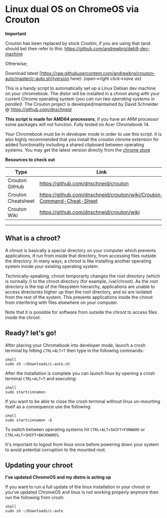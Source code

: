 
# Linux dual OS on ChromeOS via Crouton

**Important**

Crouton has been replaced by stock Crostini, if you are using that (and should be) then refer to this: https://github.com/andrewbrg/deb9-dev-machine

Otherwise;

Download latest [https://raw.githubusercontent.com/andrewbrg/crouton-auto/master/c-auto.sh](version here): _(open->right click->save as)_

This is a handy script to automatically set up a Linux Debian dev machine on your chromebook. The distor will be installed in a chroot along with your current Chrome operating system _(you can run two operating systems in parallel)_. The Crouton project is developed/maintained by David Schneider @ https://github.com/dnschneid  

**This script is made for AMD64 processors**, if you have an ARM processor some packages will not function. Fully tested on Acer Chromebook 14.

Your Chromebook must be in developer mode in order to use this script. It is also highly recommended that you install the crouton chrome extension for added functionality including a shared clipboard between operating systems. You may get the latest version directly from the [chrome store](https://chrome.google.com/webstore/detail/crouton-integration/gcpneefbbnfalgjniomfjknbcgkbijom)

**Resources to check out** 

| Type | Link |
| ------ | ------ |
| Crouton GitHub | https://github.com/dnschneid/crouton |
| Crouton Cheatsheet | https://github.com/dnschneid/crouton/wiki/Crouton-Command-Cheat-Sheet |
| Crouton Wiki | https://github.com/dnschneid/crouton/wiki |
  
***

## What is a chroot?

A chroot is basically a special directory on your computer which prevents applications, if run from inside that directory, from accessing files outside the directory. In many ways, a chroot is like installing another operating system inside your existing operating system.

Technically-speaking, chroot temporarily changes the root directory (which is normally /) to the chroot directory (for example, /var/chroot). As the root directory is the top of the filesystem hierarchy, applications are unable to access directories higher up than the root directory, and so are isolated from the rest of the system. This prevents applications inside the chroot from interfering with files elsewhere on your computer.

Note that it is possible for software from outside the chroot to access files inside the chroot.
  
## Ready? let's go!

After placing your Chromebook into developer mode, launch a crosh terminal by hitting `CTRL+ALT+T` then type in the following commands:

```shell
shell  
sudo sh ~/Downloads/c-auto.sh
```

After the installation is complete you can launch linux by opening a crosh terminal `CTRL+ALT+T` and executing:

```shell
shell  
sudo startcinnamon
```

If you want to be able to close the crosh terminal without linux un-mounting itself as a consequence use the following:

```shell
shell
sudo startcinnamon -b
```

To switch between operating systems hit `CTRL+ALT+SHIFT+FORWARD` or `CTRL+ALT+SHIFT+BACKWARDS`.

It's important to logout from linux once before powering down your system to avoid potential corruption to the mounted root.

## Updating your chroot

**I've updated ChromeOS and my distro is acting up**

If you want to run a full update of the linux installation in your chroot or you've updated ChromeOS and linux is not working properly anymore then run the following from crosh:

```shell
shell
sudo sh ~/Downloads/c-auto
```
